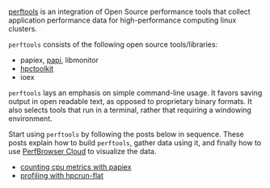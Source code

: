 [perftools](about) is an integration of Open Source performance tools 
that collect application performance data for high-performance computing
linux clusters.

`perftools` consists of the following open source tools/libraries:

  * papiex, [papi](http://icl.cs.utk.edu/papi/), libmonitor
  * [hpctoolkit](http://hpctoolkit.org)
  * ioex

`perftools` lays an emphasis on simple command-line usage. It favors saving 
output in open readable text, as opposed to proprietary binary formats. 
It also selects tools that run in a terminal, rather that requiring a 
windowing environment.

Start using `perftools` by following the posts below in sequence.
These posts explain how to build `perftools`, gather data using it,
and finally how to use [PerfBrowser Cloud](https://perfbrowser.perftools.org/)
to visualize the data.
 * [counting cpu metrics with papiex](examples/papiex-mpi-example/)
 * [profiling with hpcrun-flat](examples/hpcrun-mpi-example/)
